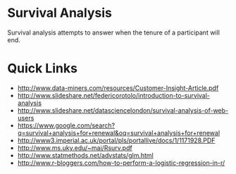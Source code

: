 Survival Analysis
=================

Survival analysis attempts to answer when the tenure of a participant will end.

Quick Links
===========

* http://www.data-miners.com/resources/Customer-Insight-Article.pdf
* http://www.slideshare.net/federicorotolo/introduction-to-survival-analysis
* http://www.slideshare.net/datasciencelondon/survival-analysis-of-web-users
* https://www.google.com/search?q=survival+analysis+for+renewal&oq=survival+analysis+for+renewal
* http://www3.imperial.ac.uk/portal/pls/portallive/docs/1/1171928.PDF
* http://www.ms.uky.edu/~mai/Rsurv.pdf
* http://www.statmethods.net/advstats/glm.html
* http://www.r-bloggers.com/how-to-perform-a-logistic-regression-in-r/
